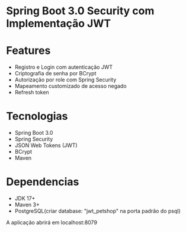 # Spring Boot 3.0 Security com Implementação JWT

# Features
* Registro e Login com autenticação JWT
* Criptografia de senha por BCrypt
* Autorização por role com Spring Security
* Mapeamento customizado de acesso negado
* Refresh token

#  Tecnologias
* Spring Boot 3.0
* Spring Security
* JSON Web Tokens (JWT)
* BCrypt 
* Maven
 
#  Dependencias
* JDK 17+
* Maven 3+
* PostgreSQL(criar database: "jwt_petshop" na porta padrão do psql)

A aplicação abrirá em localhost:8079
